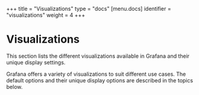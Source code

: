 +++
title = "Visualizations"
type = "docs"
[menu.docs]
identifier = "visualizations"
weight = 4
+++

# Visualizations

This section lists the different visualizations available in Grafana and their unique display settings.

Grafana offers a variety of visualizations to suit different use cases. The default options and their unique display options are described in the topics below.